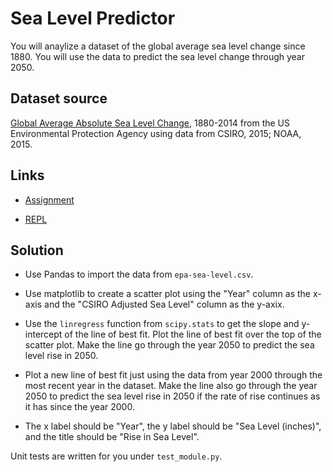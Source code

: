 # Sea Level Predictor

You will anaylize a dataset of the global average sea level change since 1880. You will use the data to predict the sea level change through year 2050.

## Dataset source

[Global Average Absolute Sea Level Change](https://datahub.io/core/sea-level-rise), 1880-2014 from the US Environmental Protection Agency using data from CSIRO, 2015; NOAA, 2015.

## Links

- [Assignment](https://www.freecodecamp.org/learn/data-analysis-with-python/data-analysis-with-python-projects/sea-level-predictor)

- [REPL](https://replit.com/@borntofrappe/boilerplate-sea-level-predictor)

## Solution

- Use Pandas to import the data from `epa-sea-level.csv`.

- Use matplotlib to create a scatter plot using the "Year" column as the x-axis and the "CSIRO Adjusted Sea Level" column as the y-axix.

- Use the `linregress` function from `scipy.stats` to get the slope and y-intercept of the line of best fit. Plot the line of best fit over the top of the scatter plot. Make the line go through the year 2050 to predict the sea level rise in 2050.

- Plot a new line of best fit just using the data from year 2000 through the most recent year in the dataset. Make the line also go through the year 2050 to predict the sea level rise in 2050 if the rate of rise continues as it has since the year 2000.

- The x label should be "Year", the y label should be "Sea Level (inches)", and the title should be "Rise in Sea Level".

Unit tests are written for you under `test_module.py`.
